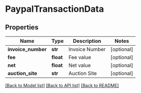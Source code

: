 # PaypalTransactionData

## Properties
Name | Type | Description | Notes
------------ | ------------- | ------------- | -------------
**invoice_number** | **str** | Invoice Number | [optional] 
**fee** | **float** | Fee value | [optional] 
**net** | **float** | Net value | [optional] 
**auction_site** | **str** | Auction Site | [optional] 

[[Back to Model list]](../README.md#documentation-for-models) [[Back to API list]](../README.md#documentation-for-api-endpoints) [[Back to README]](../README.md)


